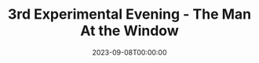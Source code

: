 ---
title: 3rd Experimental Evening - The Man At the Window
date: 2023-09-08T00:00:00
opening_date: 1928-02-07
closing_date:
layout: productions
show_details:
- Playwright: Leo Finney
Theatre: Theatre Jacksonville
cast:
- Mr. Mason: George Parkhill
- Beth: Gladys Bennett
- 2nd Man: Harry Lewis
- Larry: Leo Finney
- 1st Man: Morris Diamond
crew:
orchestra:
understudies:
---